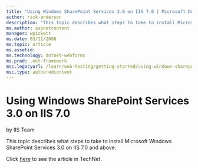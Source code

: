 ```yaml
---
title: "Using Windows SharePoint Services 3.0 on IIS 7.0 | Microsoft Docs"
author: rick-anderson
description: "This topic describes what steps to take to install Microsoft Windows SharePoint Services 3.0 on IIS 7.0 and above. Click here to see the article in TechNet."
ms.author: aspnetcontent
manager: wpickett
ms.date: 03/11/2008
ms.topic: article
ms.assetid: 
ms.technology: dotnet-webforms
ms.prod: .net-framework
msc.legacyurl: /learn/web-hosting/getting-started/using-windows-sharepoint-services-30-on-iis
msc.type: authoredcontent
---
```

Using Windows SharePoint Services 3.0 on IIS 7.0
====================
by IIS Team

This topic describes what steps to take to install Microsoft Windows SharePoint Services 3.0 on IIS 7.0 and above.

Click [here](https://go.microsoft.com/fwlink/?LinkId=111599) to see the article in TechNet.